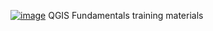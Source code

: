 [![image](https://img.shields.io/badge/License-MIT-yellow.svg)](https://opensource.org/licenses/MIT)
QGIS Fundamentals training materials
